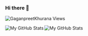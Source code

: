 ### Hi there 👋
<p align="left">
   <img src=https://komarev.com/ghpvc/?username=GaganpreetKhurana&color=blue alt="GaganpreetKhurana Views"/>
</p>

<p>
   <img align="left" src="https://github-readme-stats.vercel.app/api?username=GaganpreetKhurana&theme=dracula&show_icons=true&count_private=true&title_color=fff&icon_color=79ff97&text_color=9f9f9f&bg_color=151515&line_height=33" alt="My GitHub Stats"/>
   <img align="left" src="https://github-readme-stats.vercel.app/api/top-langs/?username=GaganpreetKhurana&hide=html&show_icons=true&theme=dracula&title_color=fff&icon_color=79ff97&text_color=9f9f9f&bg_color=151515&langs_count=10&layout=compact" alt="My GitHub Stats"/>
  

</p>


<!--
**GaganpreetKhurana/GaganpreetKhurana** is a ✨ _special_ ✨ repository because its `README.md` (this file) appears on your GitHub profile.

Here are some ideas to get you started:

- 🔭 I’m currently working on ...
- 🌱 I’m currently learning ...
- 👯 I’m looking to collaborate on ...
- 🤔 I’m looking for help with ...
- 💬 Ask me about ...
- 📫 How to reach me: ...
- 😄 Pronouns: ...
- ⚡ Fun fact: ...
-->
